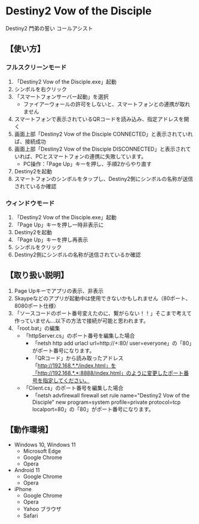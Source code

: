 # Destiny2 Vow of the Disciple
Destiny2 門弟の誓い コールアシスト

## 【使い方】
### フルスクリーンモード
1. 「Destiny2 Vow of the Disciple.exe」起動
2. シンボルを右クリック
3. 「スマートフォンサーバー起動」を選択
     - ファイアーウォールの許可をしないと、スマートフォンとの連携が取れません
5. スマートフォンで表示されているQRコードを読み込み、指定アドレスを開く
  1. 画面上部「Destiny2 Vow of the Disciple CONNECTED」と表示されていれば、接続成功
  2. 画面上部「Destiny2 Vow of the Disciple DISCONNECTED」と表示されていれば、PCとスマートフォンの連携に失敗しています。
     -  PC操作：「Page Up」キーを押し、手順2からやり直す
6. Destiny2を起動
7. スマートフォンのシンボルをタップし、Destiny2側にシンボルの名称が送信されているか確認

### ウィンドウモード
1. 「Destiny2 Vow of the Disciple.exe」起動
2. 「Page Up」キーを押し一時非表示に
3. Destiny2を起動
4. 「Page Up」キーを押し再表示
5. シンボルをクリック
6. Destiny2側にシンボルの名称が送信されているか確認

## 【取り扱い説明】
1. Page Upキーでアプリの表示、非表示
3. Skaypeなどのアプリが起動中は使用できないかもしれません（80ポート、8080ポート仕様）
4. 「ソースコードのポート番号変えたのに、繋がらない！！」そこまで考えて作っていません…以下の方法で接続が可能と思われます。
  1. 「root.bat」の編集
     - 「httpServer.cs」のポート番号を編集した場合 
       - 「netsh http add urlacl url=http://+:80/ user=everyone」の「80」がポート番号になります。
       - 「QRコード」から読み取ったアドレス「http://192.168.*.*/index.html」を「http://192.168.*.*:8888/index.html」のように変更したポート番号を指定してください。
     - 「Client.cs」のポート番号を編集した場合
       - 「netsh advfirewall firewall set rule name="Destiny2 Vow of the Disciple" new program=system profile=private protocol=tcp localport=80」の「80」がポート番号になります。

## 【動作環境】
- Windows 10, Windows 11
  - Microsoft Edge
  - Google Chrome
  - Opera
- Android 11
  - Google Chrome
  - Opera
- iPhone
  - Google Chrome
  - Opera
  - Yahoo ブラウザ
  - Safari
